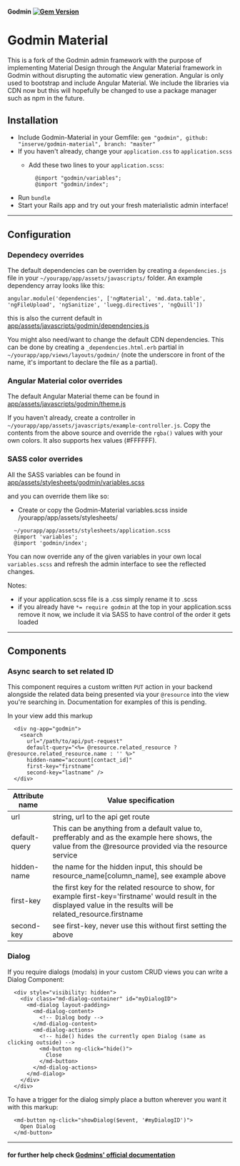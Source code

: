 #### Godmin [![Gem Version](http://img.shields.io/gem/v/godmin.svg)](https://rubygems.org/gems/godmin)

# Godmin Material

This is a fork of the Godmin admin framework with the purpose of implementing Material Design through the Angular Material framework in Godmin without disrupting the automatic view generation. Angular is only used to bootstrap and include Angular Material. We include the libraries via CDN now but this will hopefully be changed to use a package manager such as npm in the future.


## Installation

- Include Godmin-Material in your Gemfile: `gem "godmin", github: "inserve/godmin-material", branch: "master"`
- If you haven't already, change your `application.css` to `application.scss`
  - Add these two lines to your `application.scss`:

    ```
      @import "godmin/variables";
      @import "godmin/index";
    ```
- Run `bundle`
- Start your Rails app and try out your fresh materialistic admin interface!

---

## Configuration

### Dependecy overrides

The default dependencies can be overriden by creating a `dependencies.js` file in your `~/yourapp/app/assets/javascripts/` folder.
An example dependency array looks like this: 

```
angular.module('dependencies', ['ngMaterial', 'md.data.table', 'ngFileUpload', 'ngSanitize', 'luegg.directives', 'ngQuill'])
```

this is also the current default in [app/assets/javascripts/godmin/dependencies.js](https://github.com/inserve/godmin-material/tree/master/app/assets/javascripts/godmin/dependencies.js)

You might also need/want to change the default CDN dependencies. This can be done by creating a `_dependencies.html.erb` partial in `~/yourapp/app/views/layouts/godmin/` (note the underscore in front of the name, it's important to declare the file as a partial).

### Angular Material color overrides

The default Angular Material theme can be found in 
[app/assets/javascripts/godmin/theme.js](https://github.com/inserve/godmin-material/tree/master/app/assets/javascripts/godmin/theme.js)

If you haven't already, create a controller in `~/yourapp/app/assets/javascripts/example-controller.js`. Copy the contents from the above source and 
override the `rgba()` values with your own colors. It also supports hex values (#FFFFFF).

### SASS color overrides

All the SASS variables can be found in [app/assets/stylesheets/godmin/variables.scss](https://github.com/inserve/godmin-material/tree/master/app/assets/stylesheets/godmin/variables.scss)

and you can override them like so:

- Create or copy the Godmin-Material variables.scss inside /yourapp/app/assets/stylesheets/


```
  ~/yourapp/app/assets/stylesheets/application.scss
  @import 'variables';
  @import 'godmin/index';
```

You can now override any of the given variables in your own local `variables.scss` and refresh the admin interface to see the reflected changes.

Notes:
- if your application.scss file is a .css simply rename it to .scss
- if you already have `*= require godmin` at the top in your application.scss remove it now, we include it via SASS to have control of the order it gets loaded

---

## Components

### Async search to set related ID

This component requires a custom written `PUT` action in your backend alongside the related data being presented via your `@resource` into the view you're searching in.
Documentation for examples of this is pending.

In your view add this markup

```
  <div ng-app="godmin">
    <search
      url="/path/to/api/put-request"
      default-query="<%= @resource.related_resource ? @resource.related_resource.name : '' %>"
      hidden-name="account[contact_id]"
      first-key="firstname"
      second-key="lastname" />
  </div>
```

| Attribute name  | Value specification                                                                                                                                                       |
|---------------- |-------------------------------------------------------------------------------------------------------------------------------------------------------------------------  |
| url             | string, url to the api get route                                                                                                                                          |
| default-query   | This can be anything from a default value to, prefferably and as the example here shows, the value from the @resource provided via the resource service                   |
| hidden-name     | the name for the hidden input, this should be resource_name[column_name], see example above                                                                                                  |
| first-key       | the first key for the related resource to show, for example first-key='firstname' would result in the displayed value in the results will be related_resource.firstname   |
| second-key      | see first-key, never use this without first setting the above

### Dialog

If you require dialogs (modals) in your custom CRUD views you can write a Dialog Component:

```
  <div style="visibility: hidden">
    <div class="md-dialog-container" id="myDialogID">
      <md-dialog layout-padding>
        <md-dialog-content>
          <!-- Dialog body -->
        </md-dialog-content>
        <md-dialog-actions>
          <!-- hide() hides the currently open Dialog (same as clicking outside) -->
          <md-button ng-click="hide()">
            Close
          </md-button>
        </md-dialog-actions>
      </md-dialog>
    </div>
  </div>
```

To have a trigger for the dialog simply place a button wherever you want it with this markup:

```
  <md-button ng-click="showDialog($event, '#myDialogID')">
    Open Dialog
  </md-button>
```

---


#### for further help check [Godmins' official documentation](https://github.com/varvet/godmin)